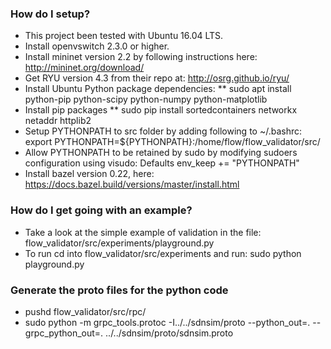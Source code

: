 ### How do I setup? ###

* This project been tested with Ubuntu 16.04 LTS. 
* Install openvswitch 2.3.0 or higher.
* Install mininet version 2.2 by following instructions here: http://mininet.org/download/
* Get RYU version 4.3 from their repo at: http://osrg.github.io/ryu/
* Install Ubuntu Python package dependencies:
** sudo apt install python-pip python-scipy python-numpy python-matplotlib
* Install pip packages
** sudo pip install sortedcontainers networkx netaddr httplib2
* Setup PYTHONPATH to src folder by adding following to ~/.bashrc: export PYTHONPATH=${PYTHONPATH}:/home/flow/flow_validator/src/ 
* Allow PYTHONPATH to be retained by sudo by modifying sudoers configuration using visudo: Defaults env_keep += "PYTHONPATH"
* Install bazel version 0.22, here: https://docs.bazel.build/versions/master/install.html

### How do I get going with an example? ###
* Take a look at the simple example of validation in the file: flow_validator/src/experiments/playground.py
* To run cd into flow_validator/src/experiments and run: sudo python playground.py

### Generate the proto files for the python code ###
* pushd flow_validator/src/rpc/
* sudo python -m grpc_tools.protoc -I../../sdnsim/proto --python_out=. --grpc_python_out=. ../../sdnsim/proto/sdnsim.proto
